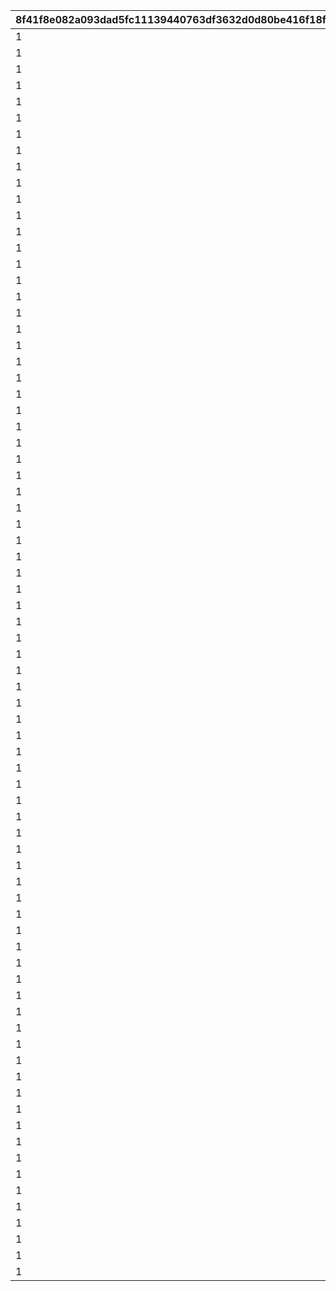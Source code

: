 |8f41f8e082a093dad5fc11139440763df3632d0d80be416f18fba0f2ee6d802d|88ca35a29d5f784f1234f429b298b95ab334598504db5e618e7c20cc900f6394|031024180e3fdbf68dafcbcc47ae6432d124c9348f3eed3b6dc5e724578151c2|f21972734906b2bea3abd3e1f4a5ad0ba07bb173bf8d5b33f057fc61143594fa|2c64a8dadfdd3bcb033d17957524949af2902fe6b160b89f81fdba879d5bc357|d38c020f9444a056a4da9c5e039c3ab6d20a4805f31770fc6246891773808509|64fc6b94eee973b9dc81bf8633be4112a84c5a35c270100802d692bf9eb642b5|2b0d2a217f840af25a2184a2e6cef2fd8817cfe829ee6f4a116188d86b66a1eb|
| --- | --- | --- | --- | --- | --- | --- | --- |
|1|111|2|104|5|3|4|200|
|1|211|2|14|5|3|4|2|
|1|311|2|103|5|3|4|2|
|1|411|2|102|5|3|4|2|
|1|511|2|104|5|3|4|200|
|1|611|2|1|5|3|4|250|
|1|711|2|101|5|3|4|3|
|1|811|2|100|5|3|4|3|
|1|911|2|104|5|3|4|200|
|1|1011|2|1|5|3|4|250|
|1|1111|2|3|5|3|4|250|
|1|1112|2|5|5|3|4|250|
|1|1211|2|6|5|3|4|150|
|1|1212|2|7|5|3|4|150|
|1|1311|2|104|5|3|4|200|
|1|1411|2|103|5|3|4|2|
|1|1511|2|102|5|3|4|2|
|1|1611|2|1|5|3|4|250|
|1|1711|2|104|5|3|4|200|
|1|1811|2|2|5|3|4|500|
|1|1812|2|4|5|3|4|500|
|1|1911|2|101|5|3|4|3|
|1|2011|2|100|5|3|4|3|
|1|2111|2|104|5|3|4|200|
|1|2211|2|1|5|3|4|250|
|1|2311|2|100|5|3|4|3|
|1|2411|2|101|5|3|4|3|
|1|2511|2|104|5|3|4|200|
|1|2611|2|2|5|3|4|500|
|1|2612|2|4|5|3|4|500|
|1|2711|2|6|5|3|4|150|
|1|2712|2|7|5|3|4|150|
|1|2811|2|2|5|3|4|500|
|1|2812|2|4|5|3|4|500|
|1|2911|2|104|5|3|4|200|
|1|3011|2|3|5|3|4|250|
|1|3012|2|5|5|3|4|250|
|1|3111|2|100|5|3|4|3|
|1|3211|2|101|5|3|4|3|
|1|3311|2|104|5|3|4|200|
|1|3411|2|100|5|3|4|2|
|1|3511|2|104|5|3|4|200|
|1|3611|2|103|5|3|4|1|
|1|3711|2|102|5|3|4|1|
|1|3811|2|2|5|3|4|250|
|1|3812|2|4|5|3|4|250|
|1|3911|2|102|5|3|4|1|
|1|4011|2|104|5|3|4|200|
|1|4111|2|100|5|3|4|2|
|1|4211|2|6|5|3|4|150|
|1|4212|2|7|5|3|4|150|
|1|4311|2|104|5|3|4|200|
|1|4411|2|103|5|3|4|1|
|1|4511|2|104|5|3|4|200|
|1|4611|2|101|5|3|4|2|
|1|4711|2|102|5|3|4|1|
|1|4811|2|104|5|3|4|200|
|1|4911|2|103|5|3|4|1|
|1|5011|2|104|5|3|4|200|
|1|5111|2|101|5|3|4|2|
|1|5211|2|102|5|3|4|1|
|1|5311|2|104|5|3|4|200|
|1|5411|2|6|5|3|4|150|
|1|5412|2|7|5|3|4|150|
|1|5511|2|103|5|3|4|1|
|1|5611|2|104|5|3|4|200|
|1|5711|2|100|5|3|4|2|
|1|5811|2|101|5|3|4|2|
|1|5911|2|103|5|3|4|1|
|1|6011|2|104|5|3|4|200|
|1|6111|2|102|5|3|4|1|
|1|6211|2|2|5|3|4|250|
|1|6212|2|4|5|3|4|250|
|1|6311|2|104|5|3|4|200|
|1|6411|2|103|5|3|4|1|
|1|6511|2|102|5|3|4|1|
|1|6611|2|104|5|3|4|200|